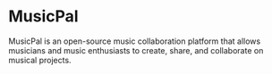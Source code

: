 # MusicPal
MusicPal is an open-source music collaboration platform that allows musicians and music enthusiasts to create, share, and collaborate on musical projects. 
